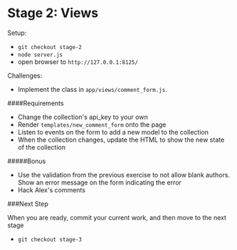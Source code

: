 Stage 2: Views
===============================

Setup:

* `git checkout stage-2`
* `node server.js`
* open browser to `http://127.0.0.1:8125/`

Challenges:

* Implement the class in `app/views/comment_form.js`.

####Requirements

* Change the collection's api_key to your own
* Render `templates/new_comment_form` onto the page
* Listen to events on the form to add a new model to the collection
* When the collection changes, update the HTML to show the new state of
the collection

#####Bonus

* Use the validation from the previous exercise to not allow blank
authors. Show an error message on the form indicating the error
* Hack Alex's comments


###Next Step

When you are ready, commit your current work, and then move to the next stage

* `git checkout stage-3`